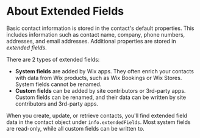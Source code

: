 # About Extended Fields

Basic contact information is stored in the contact's default properties.
This includes information such as
contact name, company, phone numbers, addresses, and  email addresses.
Additional properties are stored in _extended fields_.

There are 2 types of extended fields:

- **System fields** are added by Wix apps.
  They often enrich your contacts with data from Wix products,
  such as Wix Bookings or Wix Stores.
  System fields cannot be renamed.
- **Custom fields** can be added by site contributors or 3rd-party apps.
  Custom fields can be renamed,
  and their data can be written by site contributors and 3rd-party apps.

When you create, update, or retrieve contacts,
you'll find extended field data in the contact object under `info.extendedFields`.
Most system fields are read-only, while all custom fields can be written to.
